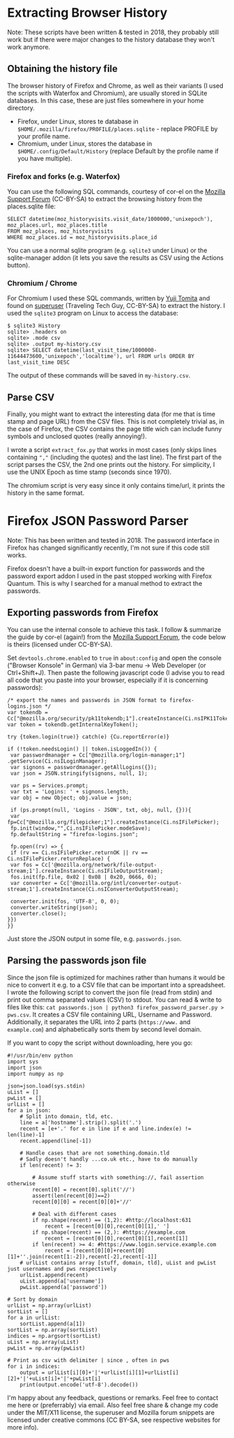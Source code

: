 # Extracting Browser History

Note: These scripts have been written & tested in 2018, they probably still work but if there were major changes to the history database they won't work anymore.

## Obtaining the history file

The browser history of Firefox and Chrome, as well as their variants (I used the scripts with Waterfox and Chromium), are usually stored in SQLite databases. In this case, these are just files somewhere in your home directory.

* Firefox, under Linux, stores te database in `$HOME/.mozilla/firefox/PROFILE/places.sqlite` - replace PROFILE by your profile name.
* Chromium, under Linux, stores the database in `$HOME/.config/Default/History` (replace Default by the profile name if you have multiple).


### Firefox and forks (e.g. Waterfox)

You can use the following SQL commands, courtesy of cor-el on the [Mozilla Support Forum](https://support.mozilla.org/de/questions/835204) (CC-BY-SA) to extract the browsing history from the places.sqlite file:

    SELECT datetime(moz_historyvisits.visit_date/1000000,'unixepoch'), moz_places.url, moz_places.title
    FROM moz_places, moz_historyvisits
    WHERE moz_places.id = moz_historyvisits.place_id

You can use a normal sqlite program (e.g. `sqlite3` under Linux) or the sqlite-manager addon (it lets you save the results as CSV using the Actions button).

### Chromium / Chrome

For Chromium I used these SQL commands, written by [Yuji Tomita](https://yuji.wordpress.com/2014/03/10/export-chrome-history-as-csv-spreadsheet/) and found on [superuser](https://superuser.com/questions/602252/can-chrome-browser-history-be-exported-to-an-html-file) (Traveling Tech Guy, CC-BY-SA) to extract the history. I used the `sqlite3` program on Linux to access the database:

    $ sqlite3 History
    sqlite> .headers on
    sqlite> .mode csv
    sqlite> .output my-history.csv
    sqlite> SELECT datetime(last_visit_time/1000000-11644473600,'unixepoch','localtime'), url FROM urls ORDER BY last_visit_time DESC

The output of these commands will be saved in `my-history.csv`.

## Parse CSV

Finally, you might want to extract the interesting data (for me that is time stamp and page URL) from the CSV files. This is not completely trivial as, in the case of Firefox, the CSV contains the page title wich can include funny symbols and unclosed quotes (really annoying!).

I wrote a script `extract_fox.py` that works in most cases (only skips lines containing `","` (including the quotes) and the last line). The first part of the script parses the CSV, the 2nd one prints out the history. For simplicity, I use the UNIX Epoch as time stamp (seconds since 1970).

The chromium script is very easy since it only contains time/url, it prints the history in the same format.

# Firefox JSON Password Parser

Note: This has been written and tested in 2018. The password interface in Firefox has changed significantly recently, I'm not sure if this code still works.


Firefox doesn't have a built-in export function for passwords and the password export addon I used in the past stopped working with Firefox Quantum. This is why I searched for a manual method to extract the passwords.

## Exporting passwords from Firefox

You can use the internal console to achieve this task. I follow & summarize the guide by cor-el (again!) from the [Mozilla Support Forum](https://support.mozilla.org/de/questions/1077630#answer-834769), the code below is theirs (licensed under CC-BY-SA).

Set `devtools.chrome.enabled` to `true` in `about:config` and open the console ("Browser Konsole" in German) via 3-bar menu -> Web Developer (or Ctrl+Shift+J). Then paste the following javascript code (I advise you to read all code that you paste into your browser, especially if it is concerning passwords):

    /* export the names and passwords in JSON format to firefox-logins.json */
    var tokendb = Cc["@mozilla.org/security/pk11tokendb;1"].createInstance(Ci.nsIPK11TokenDB);
    var token = tokendb.getInternalKeyToken();
    
    try {token.login(true)} catch(e) {Cu.reportError(e)}
    
    if (!token.needsLogin() || token.isLoggedIn()) {
     var passwordmanager = Cc["@mozilla.org/login-manager;1"] .getService(Ci.nsILoginManager);
     var signons = passwordmanager.getAllLogins({});
     var json = JSON.stringify(signons, null, 1);
    
     var ps = Services.prompt;
     var txt = 'Logins: ' + signons.length;
     var obj = new Object; obj.value = json;
    
     if (ps.prompt(null, 'Logins - JSON', txt, obj, null, {})){
     var fp=Cc["@mozilla.org/filepicker;1"].createInstance(Ci.nsIFilePicker);
     fp.init(window,"",Ci.nsIFilePicker.modeSave);
     fp.defaultString = "firefox-logins.json";
    
     fp.open((rv) => {
     if (rv == Ci.nsIFilePicker.returnOK || rv == Ci.nsIFilePicker.returnReplace) {
     var fos = Cc['@mozilla.org/network/file-output-stream;1'].createInstance(Ci.nsIFileOutputStream);
     fos.init(fp.file, 0x02 | 0x08 | 0x20, 0666, 0);
     var converter = Cc['@mozilla.org/intl/converter-output-stream;1'].createInstance(Ci.nsIConverterOutputStream);
    
     converter.init(fos, 'UTF-8', 0, 0);
     converter.writeString(json);
     converter.close();
    }})
    }}

Just store the JSON output in some file, e.g. `passwords.json`.

## Parsing the passwords json file

Since the json file is optimized for machines rather than humans it would be nice to convert it e.g. to a CSV file that can be important into a spreadsheet. I wrote the following script to convert the json file (read from stdin) and print out comma separated values (CSV) to stdout. You can read & write to files like this: `cat passwords.json | python3 firefox_password_parser.py > pws.csv`. It creates a CSV file containing URL, Username and Password. Additionally, it separates the URL into 2 parts (`https://www.` and `example.com`) and alphabetically sorts them by second level domain.

If you want to copy the script without downloading, here you go:

    #!/usr/bin/env python
    import sys
    import json
    import numpy as np
    
    json=json.load(sys.stdin)
    uList = []
    pwList = []
    urlList = []
    for a in json:
        # Split into domain, tld, etc.
        line = a['hostname'].strip().split('.')
        recent = [e+'.' for e in line if e and line.index(e) != len(line)-1]
        recent.append(line[-1])
    
        # Handle cases that are not something.domain.tld
        # Sadly doesn't handly ...co.uk etc., have to do manually
        if len(recent) != 3:
    
            # Assume stuff starts with something://, fail assertion otherwise
            recent[0] = recent[0].split('//')
            assert(len(recent[0])==2)
            recent[0][0] = recent[0][0]+'//'
    
            # Deal with different cases
            if np.shape(recent) == (1,2): #http://localhost:631
                recent = [recent[0][0],recent[0][1],' ']
            if np.shape(recent) == (2,): #https://example.com
                recent = [recent[0][0],recent[0][1],recent[1]]
            if len(recent) >= 4: #https://www.login.service.example.com
                recent = [recent[0][0]+recent[0][1]+''.join(recent[1:-2]),recent[-2],recent[-1]]
        # urlList contains array [stuff, domain, tld], uList and pwList just usernames and pws respectively
        urlList.append(recent)
        uList.append(a['username'])
        pwList.append(a['password'])
    
    # Sort by domain
    urlList = np.array(urlList)
    sortList = []
    for a in urlList:
        sortList.append(a[1])
    sortList = np.array(sortList)
    indices = np.argsort(sortList)
    uList = np.array(uList)
    pwList = np.array(pwList)
    
    # Print as csv with delimiter | since , often in pws
    for i in indices:
        output = urlList[i][0]+'|'+urlList[i][1]+urlList[i][2]+'|'+uList[i]+'|'+pwList[i]
        print(output.encode('utf-8').decode())



I'm happy about any feedback, questions or remarks. Feel free to contact me here or (preferrably) via email. Also feel free share & change my code under the MIT/X11 license, the superuser and Mozilla forum snippets are licensed under creative commons (CC BY-SA, see respective websites for more info).
